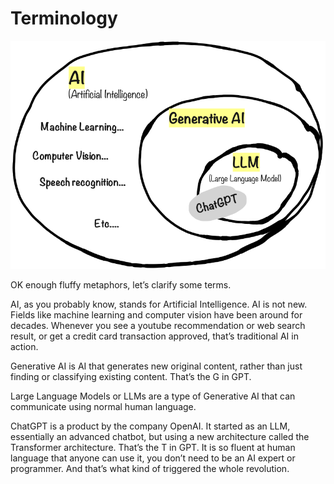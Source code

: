 # Terminology

![](../.gitbook/assets/030-terminology.png)

OK enough fluffy metaphors, let’s clarify some terms.

AI, as you probably know, stands for Artificial Intelligence. AI is not new. Fields like machine learning and computer vision have been around for decades. Whenever you see a youtube recommendation or web search result, or get a credit card transaction approved, that’s traditional AI in action.

Generative AI is AI that generates new original content, rather than just finding or classifying existing content. That’s the G in GPT.

Large Language Models or LLMs are a type of Generative AI that can communicate using normal human language.

ChatGPT is a product by the company OpenAI. It started as an LLM, essentially an advanced chatbot, but using a new architecture called the Transformer architecture. That’s the T in GPT. It is so fluent at human language that anyone can use it, you don’t need to be an AI expert or programmer. And that’s what kind of triggered the whole revolution.
